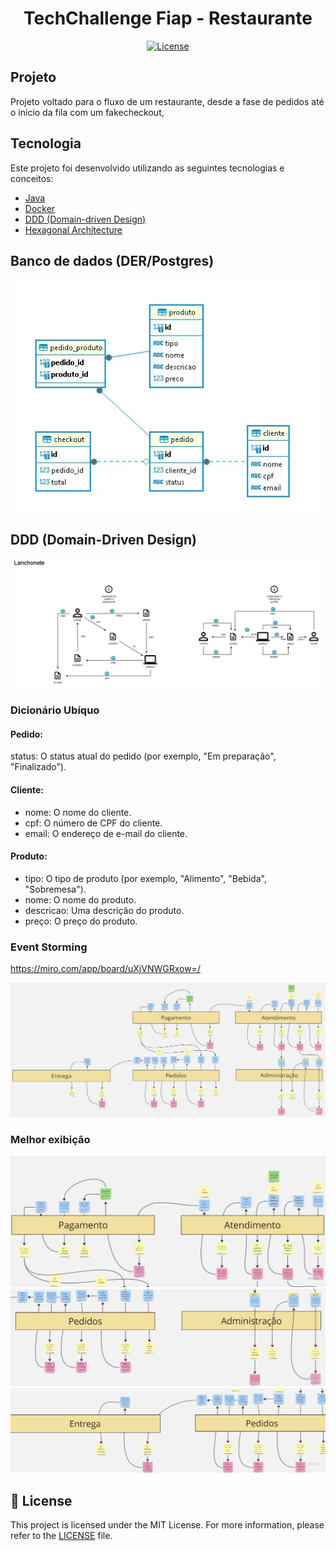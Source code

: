 <h1 align="center">TechChallenge Fiap - Restaurante</h1>

<p align="center">
  <a href="#-license">
    <img alt="License" src="https://img.shields.io/static/v1?label=license&message=MIT&color=ed2945&labelColor=000000">
  </a>
</p>

## Projeto

Projeto voltado para o fluxo de um restaurante, desde a fase de pedidos até o inicio da fila com um fakecheckout, 

## Tecnologia

Este projeto foi desenvolvido utilizando as seguintes tecnologias e conceitos:

- [Java](https://www.java.com/pt-BR/)
- [Docker](https://www.docker.com/)
- [DDD (Domain-driven Design)](https://domainlanguage.com/)
- [Hexagonal Architecture](<https://en.wikipedia.org/wiki/Hexagonal_architecture_(software)>)

## Banco de dados (DER/Postgres)
<div align="center">
  <img src="./db.jpeg" alt="Event Storming" />
</div>


## DDD (Domain-Driven Design)

<div align="center">
  <img src="./DDD.jpg" alt="Event Storming" />
</div>

### Dicionário Ubíquo
#### Pedido:
status: O status atual do pedido (por exemplo, "Em preparação", "Finalizado").

#### Cliente:
- nome: O nome do cliente.
- cpf: O número de CPF do cliente.
- email: O endereço de e-mail do cliente.

#### Produto:
- tipo: O tipo de produto (por exemplo, "Alimento", "Bebida", "Sobremesa").
- nome: O nome do produto.
- descricao: Uma descrição do produto.
- preço: O preço do produto.

### Event Storming
https://miro.com/app/board/uXjVNWGRxow=/

<div align="center">
  <img src="./Storm.jpg" alt="Event Storming" />
</div>

### Melhor exibição
<div align="center">
  <img src="./Fiap2.jpg" alt="Event Storming" />
</div>

<div align="center">
  <img src="./Fiap3.jpg" alt="Event Storming" />
</div>

<div align="center">
  <img src="./Fiap4.jpg" alt="Event Storming" />
</div>


## 📝 License

This project is licensed under the MIT License. For more information, please refer to the [LICENSE](LICENSE.md) file.
